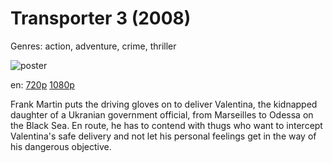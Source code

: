 # Transporter 3 (2008)

Genres: action, adventure, crime, thriller

![poster](http://image.tmdb.org/t/p/w500/eEQ4JieKyLBRRSRnRGuPlxp7qiS.jpg)

en:
  [720p](magnet:?xt=urn:btih:AE9FE162BC809476177100640E747137C05A01B7&tr=udp://glotorrents.pw:6969/announce&tr=udp://tracker.opentrackr.org:1337/announce&tr=udp://torrent.gresille.org:80/announce&tr=udp://tracker.openbittorrent.com:80&tr=udp://tracker.coppersurfer.tk:6969&tr=udp://tracker.leechers-paradise.org:6969&tr=udp://p4p.arenabg.ch:1337&tr=udp://tracker.internetwarriors.net:1337)
  [1080p](magnet:?xt=urn:btih:C3806F45CBDCA5EE13C15C527C6564157B3522D7&tr=udp://glotorrents.pw:6969/announce&tr=udp://tracker.opentrackr.org:1337/announce&tr=udp://torrent.gresille.org:80/announce&tr=udp://tracker.openbittorrent.com:80&tr=udp://tracker.coppersurfer.tk:6969&tr=udp://tracker.leechers-paradise.org:6969&tr=udp://p4p.arenabg.ch:1337&tr=udp://tracker.internetwarriors.net:1337)
  


Frank Martin puts the driving gloves on to deliver Valentina, the kidnapped daughter of a Ukranian government official, from Marseilles to Odessa on the Black Sea. En route, he has to contend with thugs who want to intercept Valentina's safe delivery and not let his personal feelings get in the way of his dangerous objective.